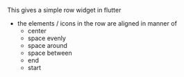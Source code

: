 This gives a simple row widget in flutter
- the elements / icons in the row are aligned in manner of
     - center
     - space evenly
     - space around
     - space between
     - end
     - start
